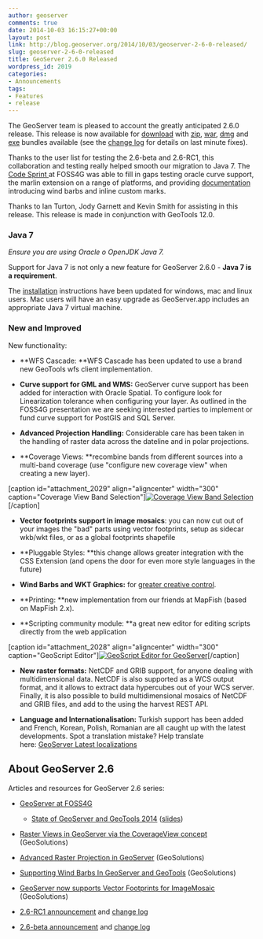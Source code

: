 ```yaml
---
author: geoserver
comments: true
date: 2014-10-03 16:15:27+00:00
layout: post
link: http://blog.geoserver.org/2014/10/03/geoserver-2-6-0-released/
slug: geoserver-2-6-0-released
title: GeoServer 2.6.0 Released
wordpress_id: 2019
categories:
- Announcements
tags:
- Features
- release
---
```


The GeoServer team is pleased to account the greatly anticipated 2.6.0 release. This release is now available for [download](http://geoserver.org/release/2.6.0/) with [zip](http://sourceforge.net/projects/geoserver/files/GeoServer/2.6.0/geoserver-2.6.0-bin.zip), [war](http://sourceforge.net/projects/geoserver/files/GeoServer/2.6.0/geoserver-2.6.0-war.zip), [dmg](http://sourceforge.net/projects/geoserver/files/GeoServer/2.6.0/geoserver-2.6.0.dmg) and [exe](http://sourceforge.net/projects/geoserver/files/GeoServer/2.6.0/geoserver-2.6.0.exe) bundles available (see the [change log](http://jira.codehaus.org/secure/ReleaseNote.jspa?projectId=10311&version=20399) for details on last minute fixes).

Thanks to the user list for testing the 2.6-beta and 2.6-RC1, this collaboration and testing really helped smooth our migration to Java 7. The [Code Sprint ](http://blog.geoserver.org/2014/09/14/java-code-sprint/)at FOSS4G was able to fill in gaps testing oracle curve support, the marlin extension on a range of platforms, and providing [documentation](http://docs.geoserver.org/latest/en/user/styling/sld-extensions/pointsymbols.html#shape-symbols) introducing wind barbs and inline custom marks.

Thanks to Ian Turton, Jody Garnett and Kevin Smith for assisting in this release. This release is made in conjunction with GeoTools 12.0.


### Java 7


_Ensure you are using Oracle o OpenJDK Java 7._

Support for Java 7 is not only a new feature for GeoServer 2.6.0 - **Java 7 is a requirement**.

The [installation](http://docs.geoserver.org/latest/en/user/installation/java.html) instructions have been updated for windows, mac and linux users. Mac users will have an easy upgrade as GeoServer.app includes an appropriate Java 7 virtual machine.


### New and Improved


New functionality:



	
  * **WFS Cascade: **WFS Cascade has been updated to use a brand new GeoTools wfs client implementation.

	
  * **Curve support for GML and WMS:** GeoServer curve support has been added for interaction with Oracle Spatial. To configure look for Linearization tolerance when configuring your layer. As outlined in the FOSS4G presentation we are seeking interested parties to implement or fund curve support for PostGIS and SQL Server.

	
  * **Advanced Projection Handling:** Considerable care has been taken in the handling of raster data across the dateline and in polar projections.

	
  * **Coverage Views: **recombine bands from different sources into a multi-band coverage (use "configure new coverage view" when creating a new layer).

[caption id="attachment_2029" align="aligncenter" width="300" caption="Coverage View Band Selection"][![Coverage View Band Selection](http://geoserver.wpengine.com/wp-content/uploads/2014/10/coverage_view-300x1141.png)](http://blog.geoserver.org/2014/10/03/geoserver-2-6-0-released/coverage_view/)[/caption]

	
  * **Vector footprints support in image mosaics**: you can now cut out of your images the "bad" parts using vector footprints, setup as sidecar wkb/wkt files, or as a global footprints shapefile

	
  * **Pluggable Styles: **this change allows greater integration with the CSS Extension (and opens the door for even more style languages in the future)

	
  * **Wind Barbs and WKT Graphics:** for [greater creative control](http://docs.geoserver.org/latest/en/user/styling/sld-extensions/pointsymbols.html#shape-symbols).

	
  * **Printing: **new implementation from our friends at MapFish (based on MapFish 2.x).

	
  * **Scripting community module: **a great new editor for editing scripts directly from the web application

[caption id="attachment_2028" align="aligncenter" width="300" caption="GeoScript Editor"][![GeoScript Editor for GeoServer](http://geoserver.wpengine.com/wp-content/uploads/2014/10/edit_script-300x217.png)](http://blog.geoserver.org/2014/10/03/geoserver-2-6-0-released/edit_script/)[/caption]

	
  * **New raster formats:** NetCDF and GRIB support, for anyone dealing with multidimensional data. NetCDF is also supported as a WCS output format, and it allows to extract data hypercubes out of your WCS server. Finally, it is also possible to build multidimensional mosaics of NetCDF and GRIB files, and add to the using the harvest REST API.

	
  * **Language and Internationalisation:** Turkish support has been added and French, Korean, Polish, Romanian are all caught up with the latest developments. Spot a translation mistake? Help translate here: [GeoServer Latest localizations](https://www.transifex.com/projects/p/geoserver/)




## About GeoServer 2.6


Articles and resources for GeoServer 2.6 series:



	
  * [GeoServer at FOSS4G](http://blog.geoserver.org/2014/10/01/geoserver-at-foss4g/)

	
    * [State of GeoServer and GeoTools 2014](http://vimeo.com/106835755) ([slides](http://www.slideshare.net/jgarnett/state-of-geoserver-geotools-and-friends-2014))




	
  * [Raster Views in GeoServer via the CoverageView concept](http://www.geo-solutions.it/blog/overageview-concept-for-geoserver/) (GeoSolutions)

	
  * [Advanced Raster Projection in GeoServer](http://www.geo-solutions.it/blog/developers-corner-advanced-raster-projection-geoserver/) (GeoSolutions)

	
  * [Supporting Wind Barbs In GeoServer and GeoTools](http://www.geo-solutions.it/blog/developers-corner-supporting-wind-barbs-geoserver-geotools/) (GeoSolutions)

	
  * [GeoServer now supports Vector Footprints for ImageMosaic](http://www.geo-solutions.it/blog/geoserver-supports-footprints-imagemosaic/) (GeoSolutions)

	
  * [2.6-RC1 announcement](http://blog.geoserver.org/2014/08/18/geoserver-2-6-rc1-released/) and [change log](http://jira.codehaus.org/secure/ReleaseNote.jspa?version=20536&styleName=&projectId=10311)

	
  * [2.6-beta announcement](http://blog.geoserver.org/2014/07/24/geoserver-2-6-beta-released/) and [change log](http://jira.codehaus.org/secure/ReleaseNote.jspa?projectId=10311&version=20172)


